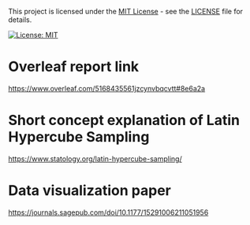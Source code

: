 This project is licensed under the [MIT License](https://opensource.org/licenses/MIT) - see the [LICENSE](LICENSE) file for details.

[![License: MIT](https://img.shields.io/badge/License-MIT-yellow.svg)](https://opensource.org/licenses/MIT)


# Overleaf report link
https://www.overleaf.com/5168435561jzcynvbqcvtt#8e6a2a

# Short concept explanation of Latin Hypercube Sampling
https://www.statology.org/latin-hypercube-sampling/

# Data visualization paper
https://journals.sagepub.com/doi/10.1177/15291006211051956